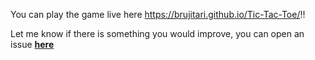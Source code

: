 You can play the game live here https://brujitari.github.io/Tic-Tac-Toe/!!

Let me know if there is something you would improve, you can open an issue <a href="https://github.com/Brujitari/Brujitari/issues/new"><b>here</b>
